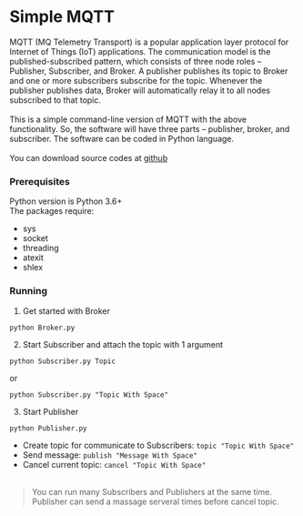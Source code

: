 # Simple MQTT
MQTT (MQ Telemetry Transport) is a popular application layer protocol for Internet of Things (IoT) applications. The communication model is the published-subscribed pattern, which consists of three node roles – Publisher, Subscriber, and Broker. A publisher publishes its topic to Broker and one or more subscribers subscribe for the topic. Whenever the publisher publishes data, Broker will automatically relay it to all nodes subscribed to that topic.
<br /><br />
This is a simple command-line version of MQTT with the above functionality. So, the software will have three parts – publisher, broker, and subscriber. The software can be coded in Python language.
<br /><br />
You can download source codes at [github](https://github.com/p-siriphanthong/simple_mqtt)
### Prerequisites
Python version is Python 3.6+
<br />
The packages require:
* sys
* socket
* threading
* atexit
* shlex
### Running
1. Get started with Broker
```
python Broker.py
```
2. Start Subscriber and attach the topic with 1 argument
```
python Subscriber.py Topic
```
or
```
python Subscriber.py "Topic With Space"
```
3. Start Publisher
```
python Publisher.py
```
* Create topic for communicate to Subscribers: `topic "Topic With Space"`
* Send message: `publish "Message With Space"`
* Cancel current topic: `cancel "Topic With Space"`
<br /><br />
> You can run many Subscribers and Publishers at the same time. <br />
> Publisher can send a massage serveral times before cancel topic.